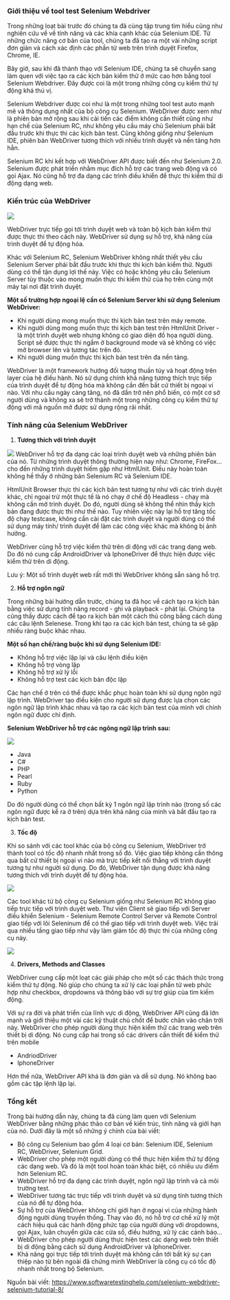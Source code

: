 ### Giới thiệu về tool test Selenium Webdriver
Trong những loạt bài trước đó chúng ta đã cùng tập trung tìm hiểu cũng như nghiên cứu về về tính năng và các khía cạnh khác của Selenium IDE. Từ những chức năng cơ bản của tool, chúng ta đã tạo ra một vài những script đơn giản và cách xác định các phần tử web trên trình duyệt Firefox, Chrome, IE.

Bây giờ, sau khi đã thành thạo với Selenium IDE, chúng ta sẽ chuyển sang làm quen với việc tạo ra các kịch bản kiểm thử ở mức cao hơn bằng tool Selenium Webdriver. Đây được coi là một trong những công cụ kiểm thử tự động khá thú vị.

Selenium Webdriver được coi như là một trong những tool test auto mạnh mẽ và thông dụng nhất của bộ công cụ Selenium. WebDriver được xem như là phiên bản mở rộng sau khi cải tiến các điểm không cần thiết cũng như hạn chế của Selenium RC, như không yêu cầu máy chủ Selenium phải bắt đầu trước khi thực thi các kịch bản test. Cũng không giống như Selenium IDE, phiên bản WebDriver tương thích với nhiều trình duyệt và nền tảng hơn hẳn. 

Selenium RC khi kết hợp với WebDriver API được biết đến như Selenium 2.0. Selenium được phát triển nhằm mục đích hỗ trợ các trang web động và có gọi Ajax. Nó cũng hỗ trợ đa dạng các trình điều khiển để thực thi kiểm thử di động dạng web. 

### Kiến trúc của WebDriver

![](https://images.viblo.asia/3305819c-e6a7-4351-b939-d8d373526671.png)

WebDriver trực tiếp gọi tới trình duyệt web và toàn bộ kịch bản kiểm thử được thực thi theo cách này. WebDriver sử dụng sự hỗ trợ, khả năng của trình duyệt để tự động hóa.

Khác với Selenium RC, Selenium WebDriver không nhất thiết yêu cầu Selenium Server phải bắt đầu trước khi thực thi kịch bản kiểm thử. Người dùng có thể tận dụng lợi thế này. Việc có hoặc không yêu cầu Selenium Server tùy thuộc vào mong muốn thực thi kiểm thử của họ trên cùng một máy tại nơi đặt trình duyệt.

**Một số trường hợp ngoại lệ cần có Selenium Server khi sử dụng Selenium WebDriver:**
* Khi người dùng mong muốn thực thi kịch bản test trên máy remote.
* Khi người dùng mong muốn thực thi kịch bản test trên HtmlUnit Driver - là một trình duyệt web nhưng không có giao diện đồ họa người dùng. Script sẽ được thực thi ngầm ở background mode và sẽ không có việc mở browser lên và tương tác trên đó.
* Khi người dùng muốn thực thi kịch bản test trên đa nền tảng.

WebDriver là một framework hướng đối tượng thuần túy và hoạt động trên layer của hệ điều hành. Nó sử dụng chính khả năng tương thích trực tiếp của trình duyệt để tự động hóa mà không cần đến bất cứ thiết bị ngoại vi nào. Với nhu cầu ngày càng tăng, nó đã dần trở nên phổ biến, có một cơ sở người dùng và không xa sẽ trở thành một trong những công cụ kiểm thử tự động với mã nguồn mở được sử dụng rộng rãi nhất. 

### Tính năng của Selenium WebDriver
1. **Tương thích với trình duyệt**

![](https://images.viblo.asia/18b63b43-76a5-4986-a0d4-26ce0383ca4d.jpg)
WebDriver hỗ trợ đa dạng các loại trình duyệt web và những phiên bản của nó. Từ những trình duyệt thông thường hiện nay như: Chrome, FireFox... cho đến những trình duyệt hiếm gặp như HtmlUnit. Điều này hoàn toàn không hề thấy ở những bản Selenium RC và Selenium IDE.

HtmlUnit Browser thực thi các kịch bản test tương tự như với các trình duyệt khác, chỉ ngoại trừ một thực tế là nó chạy ở chế độ Headless - chạy mà không cần mở trình duyệt. Do đó, người dùng sẽ không thể nhìn thấy kịch bản đang được thực thi như thế nào. Tuy nhiên việc này lại hỗ trợ tăng tốc độ chạy testcase, không cần cài đặt các trình duyệt và người dùng có thể sử dụng máy tính/ trình duyệt để làm các công việc khác mà không bị ảnh hưởng.

WebDriver cũng hỗ trợ việc kiểm thử trên di động với các trang dạng web. Do đó nó cung cấp AndroidDriver và IphoneDriver để thực hiện được việc kiểm thử trên di động.

Lưu ý: Một số trình duyệt web rất mới thì WebDriver không sẵn sàng hỗ trợ.

2. **Hỗ trợ ngôn ngữ**

Trong những bài hướng dẫn trước, chúng ta đã học về cách tạo ra kịch bản bằng việc sử dụng tính năng record - ghi và playback - phát lại. Chúng ta cũng thấy được cách để tạo ra kịch bản một cách thủ công bằng cách dùng các câu lệnh Selenese. Trong khi tạo ra các kịch bản test, chúng ta sẽ gặp nhiều ràng buộc khác nhau.

**Một số hạn chế/ràng buộc khi sử dụng Selenium IDE:**
* Không hỗ trợ việc lặp lại và câu lệnh điều kiện
* Không hỗ trợ vòng lặp
* Không hỗ trợ xử lý lỗi
* Không hỗ trợ test các kịch bản độc lập

Các hạn chế ở trên có thể được khắc phục hoàn toàn khi sử dụng ngôn ngữ lập trình. WebDriver tạo điều kiện cho người sử dụng được lựa chọn các ngôn ngữ lập trình khác nhau và tạo ra các kịch bản test của mình với chính ngôn ngữ được chỉ định.

**Selenium WebDriver hỗ trợ các ngông ngữ lập trình sau:**

![](https://images.viblo.asia/b70c1bed-2520-415c-9ef7-b02163698de7.jpg)

* Java
* C#
* PHP
* Pearl
* Ruby
* Python

Do đó người dùng có thể chọn bất kỳ 1 ngôn ngữ lập trình nào (trong số các ngôn ngữ được kể ra ở trên) dựa trên khả năng của mình và bắt đầu tạo ra kịch bản test.

3. **Tốc độ**

Khi so sánh với các tool khác của bộ công cụ Selenium, WebDriver trở thành tool có tốc độ nhanh nhất trong số đó. Việc giao tiếp không cần thông qua bất cứ thiết bị ngoại vi nào mà trực tiếp kết nối thẳng với trình duyệt tương tự như người sử dụng. Do đó, WebDriver tận dụng được khả năng tương thích với trình duyệt để tự động hóa.

![](https://images.viblo.asia/d0043d46-9e2c-49e4-aec0-10823a7c1809.jpg)

Các tool khác từ bộ công cụ Selenium giống như Selenium RC không giao tiếp trực tiếp với trình duyệt web. Thư viện Client sẽ giao tiếp với Server điều khiển Selenium - Selenium Remote Control Server và Remote Control giao tiếp với lõi Seleninum để có thể giao tiếp với trình duyệt web. Việc trải qua nhiều tầng giao tiếp như vậy làm giảm tốc độ thực thi của những công cụ này.

![](https://images.viblo.asia/b08fb6a3-f7c6-4820-a67d-6563749a2318.gif)

4. **Drivers, Methods and Classes**

WebDriver cung cấp một loạt các giải pháp cho một số các thách thức trong kiểm thử tự động. Nó giúp cho chúng ta xử lý các loại phần tử web phức hợp như checkbox, dropdowns và thông báo với sự trợ giúp của tìm kiếm động.

Với sự ra đời và phát triển của lĩnh vực di động, WebDriver API cũng đã lớn mạnh và giới thiệu một vài các kỹ thuật chủ chốt để bước chân vào chân trời này. WebDriver cho phép người dùng thực hiện kiểm thử các trang web trên thiết bị di động. Nó cung cấp hai trong số các drivers cần thiết để kiểm thử trên mobile
* AndriodDriver
* IphoneDriver

Hơn thế nữa, WebDriver API khá là đơn giản và dễ sử dụng. Nó không bao gồm các tập lệnh lặp lại. 

### Tổng kết
Trong bài hướng dẫn này, chúng ta đã cùng làm quen với Selenium WebDriver bằng những phác thảo cơ bản về kiến trúc, tính năng và giới hạn của nó. Dưới đây là một số những ý chính của bài viết:
* Bộ công cụ Selenium bao gồm 4 loại cơ bản: Selenium IDE, Selenium RC, WebDriver, Selenium Grid.
* WebDriver cho phép một người dùng có thể thực hiện kiểm thử tự động các dạng web. Và đó là một tool hoàn toàn khác biệt, có nhiều ưu điểm hơn Selenium RC.
* WebDriver hỗ trợ đa dạng các trình duyệt, ngôn ngữ lập trình và cả môi trường test.
* WebDriver tương tác trực tiếp với trình duyệt và sử dụng tính tương thích của nó để tự động hóa.
* Sự hỗ trợ của WebDriver không chỉ giới hạn ở ngoại vi của những hành động người dùng truyền thống. Thay vào đó, nó hỗ trợ cơ chế xử lý một cách hiệu quả các hành động phức tạp của người dùng với dropdowns, gọi Ajax, luân chuyển giữa các cửa sổ, điều hướng, xử lý các cảnh báo...
* WebDriver cho phép người dùng thực hiện test các dạng web trên thiết bị di động bằng cách sử dụng AndroidDriver và IphoneDriver.
* Khả năng gọi trực tiếp tới trình duyệt mà không cần tới bất kỳ sự can thiệp nào từ bên ngoài đã chứng minh WebDriver là công cụ có tốc độ nhanh nhất trong bộ Selenium.

Nguồn bài viết: https://www.softwaretestinghelp.com/selenium-webdriver-selenium-tutorial-8/